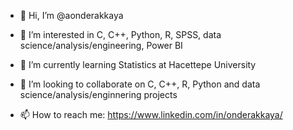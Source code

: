- 👋 Hi, I’m @aonderakkaya

- 👀 I’m interested in C, C++, Python, R, SPSS, data science/analysis/engineering, Power BI

- 🌱 I’m currently learning Statistics at Hacettepe University

- 💞️ I’m looking to collaborate on C, C++, R, Python and data science/analysis/enginnering projects
  
- 📫 How to reach me:
  https://www.linkedin.com/in/onderakkaya/
  

<!---
aonderakkaya/aonderakkaya is a ✨ special ✨ repository because its `README.md` (this file) appears on your GitHub profile.
You can click the Preview link to take a look at your changes.
--->

